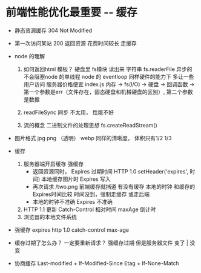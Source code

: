 # 前端性能优化最重要 -- 缓存

- 静态资源缓存
    304 Not Modified

- 第一次访问某站
    200 返回资源  花费时间较长
    走缓存

- node 的理解
    1. 如何返回html 模板？
        硬盘里 fs模块 读出来  字符串
        fs.readerFile 异步的 不会阻塞node 的单线程 node 的 eventloop
        同样硬件的能力下 多让一些用户访问 服务器价格便宜
        index.js  内存 -> fs(I/O) -> 硬盘 -> 回调函数 ->
        第一个参数是err（文件存在，固态硬盘和机械硬盘的区别）, 第二个参数是数据

    2. readFileSync 同步 不太用， 性能不好
    3. 流的概念
        二进制文件的处理思想
        fs.createReadStream()

- 图片格式
    jpg png （透明）
    webp 同样的清晰度， 体积只有1/2 1/3

- 缓存
    1. 服务器端开启缓存 强缓存
        - 返回资源同时， Expires 过期时间 HTTP 1.0  setHeader('expires', 时间)
            本地缓存图片时 Expires 写入
        - 再次请求 /two.png  前端缓存就挡道  有没有缓存
            本地的时钟 和缓存的 Expires时间比较 时间没到，强制走缓存  或走后端
        - 本地的时钟不准确  Expires 不准确
    2. HTTP 1.1 更新 Catch-Control 相对时间
        maxAge  倒计时
    3. 浏览器的本地文件系统


- 强缓存
    expires http 1.0
    catch-control  max-age

- 缓存过期了怎么办？ 一定要重新请求？
    强缓存过期  但是服务器文件 变了 | 没变

- 协商缓存
    Last-modified + If-Modified-Since
    Etag + If-None-Match
